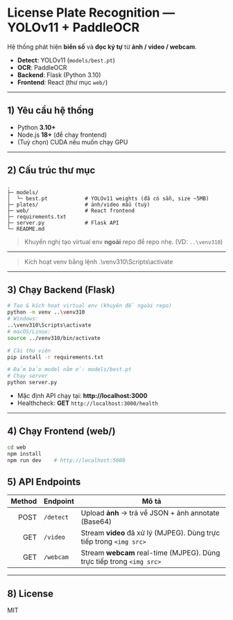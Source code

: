 # License Plate Recognition — YOLOv11 + PaddleOCR

Hệ thống phát hiện **biển số** và **đọc ký tự** từ **ảnh / video / webcam**.

- **Detect**: YOLOv11 (`models/best.pt`)
- **OCR**: PaddleOCR
- **Backend**: Flask (Python 3.10)
- **Frontend**: React (thư mục `web/`)

---

## 1) Yêu cầu hệ thống
- Python **3.10+**
- Node.js **18+** (để chạy frontend)
- (Tuỳ chọn) CUDA nếu muốn chạy GPU

---

## 2) Cấu trúc thư mục
```
.
├─ models/
│  └─ best.pt            # YOLOv11 weights (đã có sẵn, size ~5MB)
├─ plates/               # ảnh/video mẫu (tuỳ)
├─ web/                  # React frontend
├─ requirements.txt
├─ server.py             # Flask API
└─ README.md
```
> Khuyến nghị tạo virtual env **ngoài** repo để repo nhẹ. (VD: `..\venv310`)
---
> Kích hoạt venv bằng lệnh .\venv310\Scripts\activate     

---

## 3) Chạy Backend (Flask)
```bash
# Tạo & kích hoạt virtual env (khuyên để ngoài repo)
python -m venv ..\venv310
# Windows:
..\venv310\Scripts\activate
# macOS/Linux:
source ../venv310/bin/activate

# Cài thư viện
pip install -r requirements.txt

# Đảm bảo model nằm ở: models/best.pt
# Chạy server
python server.py
```

- Mặc định API chạy tại: **http://localhost:3000**
- Healthcheck: **GET** `http://localhost:3000/health`

---

## 4) Chạy Frontend (web/)
```bash
cd web
npm install
npm run dev    # http://localhost:5000

```
## 5) API Endpoints

| Method | Endpoint   | Mô tả |
|-------:|------------|-------|
| POST   | `/detect`  | Upload **ảnh** → trả về JSON + ảnh annotate (Base64) |
| GET    | `/video`   | Stream **video** đã xử lý (MJPEG). Dùng trực tiếp trong `<img src>` |
| GET    | `/webcam`  | Stream **webcam** real-time (MJPEG). Dùng trực tiếp trong `<img src>` |

---

## 8) License
MIT 
